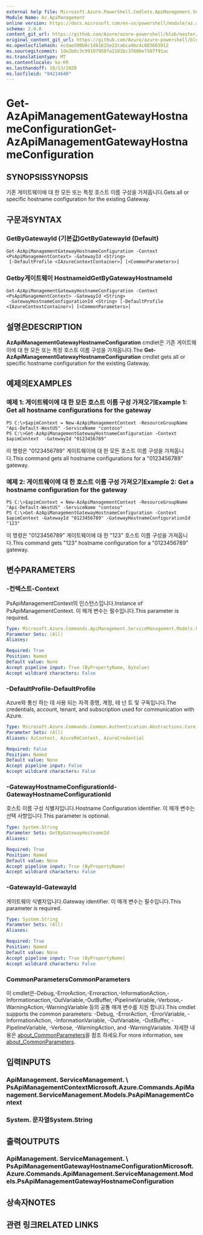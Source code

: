 ```yaml
---
external help file: Microsoft.Azure.PowerShell.Cmdlets.ApiManagement.ServiceManagement.dll-Help.xml
Module Name: Az.ApiManagement
online version: https://docs.microsoft.com/en-us/powershell/module/az.apimanagement/get-azapimanagementgatewayhostnameconfiguration
schema: 2.0.0
content_git_url: https://github.com/Azure/azure-powershell/blob/master/src/ApiManagement/ApiManagement/help/Get-AzApiManagementGatewayHostnameConfiguration.md
original_content_git_url: https://github.com/Azure/azure-powershell/blob/master/src/ApiManagement/ApiManagement/help/Get-AzApiManagementGatewayHostnameConfiguration.md
ms.openlocfilehash: ecdae500b0c1d81635e23ca6ca4bc4c803665912
ms.sourcegitcommit: 1de2b6c3c99197958fa2101bc37680e7507f91ac
ms.translationtype: MT
ms.contentlocale: ko-KR
ms.lasthandoff: 10/13/2020
ms.locfileid: "94214640"
---
```

# <span data-ttu-id="47340-101">Get-AzApiManagementGatewayHostnameConfiguration</span><span class="sxs-lookup"><span data-stu-id="47340-101">Get-AzApiManagementGatewayHostnameConfiguration</span></span>

## <span data-ttu-id="47340-102">SYNOPSIS</span><span class="sxs-lookup"><span data-stu-id="47340-102">SYNOPSIS</span></span>
<span data-ttu-id="47340-103">기존 게이트웨이에 대 한 모든 또는 특정 호스트 이름 구성을 가져옵니다.</span><span class="sxs-lookup"><span data-stu-id="47340-103">Gets all or specific hostname configuration for the existing Gateway.</span></span>

## <span data-ttu-id="47340-104">구문과</span><span class="sxs-lookup"><span data-stu-id="47340-104">SYNTAX</span></span>

### <span data-ttu-id="47340-105">GetByGatewayId (기본값)</span><span class="sxs-lookup"><span data-stu-id="47340-105">GetByGatewayId (Default)</span></span>
```
Get-AzApiManagementGatewayHostnameConfiguration -Context <PsApiManagementContext> -GatewayId <String>
 [-DefaultProfile <IAzureContextContainer>] [<CommonParameters>]
```

### <span data-ttu-id="47340-106">Getby게이트웨이 Hostnameid</span><span class="sxs-lookup"><span data-stu-id="47340-106">GetByGatewayHostnameId</span></span>
```
Get-AzApiManagementGatewayHostnameConfiguration -Context <PsApiManagementContext> -GatewayId <String>
 -GatewayHostnameConfigurationId <String> [-DefaultProfile <IAzureContextContainer>] [<CommonParameters>]
```

## <span data-ttu-id="47340-107">설명은</span><span class="sxs-lookup"><span data-stu-id="47340-107">DESCRIPTION</span></span>
<span data-ttu-id="47340-108">**AzApiManagementGatewayHostnameConfiguration** cmdlet은 기존 게이트웨이에 대 한 모든 또는 특정 호스트 이름 구성을 가져옵니다.</span><span class="sxs-lookup"><span data-stu-id="47340-108">The **Get-AzApiManagementGatewayHostnameConfiguration** cmdlet gets all or specific hostname configuration for the existing Gateway.</span></span>

## <span data-ttu-id="47340-109">예제의</span><span class="sxs-lookup"><span data-stu-id="47340-109">EXAMPLES</span></span>

### <span data-ttu-id="47340-110">예제 1: 게이트웨이에 대 한 모든 호스트 이름 구성 가져오기</span><span class="sxs-lookup"><span data-stu-id="47340-110">Example 1: Get all hostname configurations for the gateway</span></span>
```
PS C:\>$apimContext = New-AzApiManagementContext -ResourceGroupName "Api-Default-WestUS" -ServiceName "contoso"
PS C:\>Get-AzApiManagementGatewayHostnameConfiguration -Context $apimContext  -GatewayId "0123456789"
```

<span data-ttu-id="47340-111">이 명령은 "0123456789" 게이트웨이에 대 한 모든 호스트 이름 구성을 가져옵니다.</span><span class="sxs-lookup"><span data-stu-id="47340-111">This command gets all hostname configurations for a "0123456789" gateway.</span></span>

### <span data-ttu-id="47340-112">예제 2: 게이트웨이에 대 한 호스트 이름 구성 가져오기</span><span class="sxs-lookup"><span data-stu-id="47340-112">Example 2: Get a hostname configuration for the gateway</span></span>
```
PS C:\>$apimContext = New-AzApiManagementContext -ResourceGroupName "Api-Default-WestUS" -ServiceName "contoso"
PS C:\>Get-AzApiManagementGatewayHostnameConfiguration -Context $apimContext -GatewayId "0123456789" -GatewayHostnameConfigurationId "123"
```

<span data-ttu-id="47340-113">이 명령은 "0123456789" 게이트웨이에 대 한 "123" 호스트 이름 구성을 가져옵니다.</span><span class="sxs-lookup"><span data-stu-id="47340-113">This command gets "123" hostname configuration for a "0123456789" gateway.</span></span>

## <span data-ttu-id="47340-114">변수</span><span class="sxs-lookup"><span data-stu-id="47340-114">PARAMETERS</span></span>

### <span data-ttu-id="47340-115">-컨텍스트</span><span class="sxs-lookup"><span data-stu-id="47340-115">-Context</span></span>
<span data-ttu-id="47340-116">PsApiManagementContext의 인스턴스입니다.</span><span class="sxs-lookup"><span data-stu-id="47340-116">Instance of PsApiManagementContext.</span></span>
<span data-ttu-id="47340-117">이 매개 변수는 필수입니다.</span><span class="sxs-lookup"><span data-stu-id="47340-117">This parameter is required.</span></span>

```yaml
Type: Microsoft.Azure.Commands.ApiManagement.ServiceManagement.Models.PsApiManagementContext
Parameter Sets: (All)
Aliases:

Required: True
Position: Named
Default value: None
Accept pipeline input: True (ByPropertyName, ByValue)
Accept wildcard characters: False
```

### <span data-ttu-id="47340-118">-DefaultProfile</span><span class="sxs-lookup"><span data-stu-id="47340-118">-DefaultProfile</span></span>
<span data-ttu-id="47340-119">Azure와 통신 하는 데 사용 되는 자격 증명, 계정, 테 넌 트 및 구독입니다.</span><span class="sxs-lookup"><span data-stu-id="47340-119">The credentials, account, tenant, and subscription used for communication with Azure.</span></span>

```yaml
Type: Microsoft.Azure.Commands.Common.Authentication.Abstractions.Core.IAzureContextContainer
Parameter Sets: (All)
Aliases: AzContext, AzureRmContext, AzureCredential

Required: False
Position: Named
Default value: None
Accept pipeline input: False
Accept wildcard characters: False
```

### <span data-ttu-id="47340-120">-GatewayHostnameConfigurationId</span><span class="sxs-lookup"><span data-stu-id="47340-120">-GatewayHostnameConfigurationId</span></span>
<span data-ttu-id="47340-121">호스트 이름 구성 식별자입니다.</span><span class="sxs-lookup"><span data-stu-id="47340-121">Hostname Configuration identifier.</span></span>
<span data-ttu-id="47340-122">이 매개 변수는 선택 사항입니다.</span><span class="sxs-lookup"><span data-stu-id="47340-122">This parameter is optional.</span></span>

```yaml
Type: System.String
Parameter Sets: GetByGatewayHostnameId
Aliases:

Required: True
Position: Named
Default value: None
Accept pipeline input: True (ByPropertyName)
Accept wildcard characters: False
```

### <span data-ttu-id="47340-123">-GatewayId</span><span class="sxs-lookup"><span data-stu-id="47340-123">-GatewayId</span></span>
<span data-ttu-id="47340-124">게이트웨이 식별자입니다.</span><span class="sxs-lookup"><span data-stu-id="47340-124">Gateway identifier.</span></span>
<span data-ttu-id="47340-125">이 매개 변수는 필수입니다.</span><span class="sxs-lookup"><span data-stu-id="47340-125">This parameter is required.</span></span>

```yaml
Type: System.String
Parameter Sets: (All)
Aliases:

Required: True
Position: Named
Default value: None
Accept pipeline input: True (ByPropertyName)
Accept wildcard characters: False
```

### <span data-ttu-id="47340-126">CommonParameters</span><span class="sxs-lookup"><span data-stu-id="47340-126">CommonParameters</span></span>
<span data-ttu-id="47340-127">이 cmdlet은-Debug,-ErrorAction,-Erroraction,-InformationAction,-Informationaction,-OutVariable,-OutBuffer,-PipelineVariable,-Verbose,-WarningAction,-WarningVariable 등의 공통 매개 변수를 지원 합니다.</span><span class="sxs-lookup"><span data-stu-id="47340-127">This cmdlet supports the common parameters: -Debug, -ErrorAction, -ErrorVariable, -InformationAction, -InformationVariable, -OutVariable, -OutBuffer, -PipelineVariable, -Verbose, -WarningAction, and -WarningVariable.</span></span> <span data-ttu-id="47340-128">자세한 내용은 [about_CommonParameters](http://go.microsoft.com/fwlink/?LinkID=113216)을 참조 하세요.</span><span class="sxs-lookup"><span data-stu-id="47340-128">For more information, see [about_CommonParameters](http://go.microsoft.com/fwlink/?LinkID=113216).</span></span>

## <span data-ttu-id="47340-129">입력</span><span class="sxs-lookup"><span data-stu-id="47340-129">INPUTS</span></span>

### <span data-ttu-id="47340-130">ApiManagement. ServiceManagement. \ PsApiManagementContext</span><span class="sxs-lookup"><span data-stu-id="47340-130">Microsoft.Azure.Commands.ApiManagement.ServiceManagement.Models.PsApiManagementContext</span></span>

### <span data-ttu-id="47340-131">System. 문자열</span><span class="sxs-lookup"><span data-stu-id="47340-131">System.String</span></span>

## <span data-ttu-id="47340-132">출력</span><span class="sxs-lookup"><span data-stu-id="47340-132">OUTPUTS</span></span>

### <span data-ttu-id="47340-133">ApiManagement. ServiceManagement. \ PsApiManagementGatewayHostnameConfiguration</span><span class="sxs-lookup"><span data-stu-id="47340-133">Microsoft.Azure.Commands.ApiManagement.ServiceManagement.Models.PsApiManagementGatewayHostnameConfiguration</span></span>

## <span data-ttu-id="47340-134">상속자</span><span class="sxs-lookup"><span data-stu-id="47340-134">NOTES</span></span>

## <span data-ttu-id="47340-135">관련 링크</span><span class="sxs-lookup"><span data-stu-id="47340-135">RELATED LINKS</span></span>
